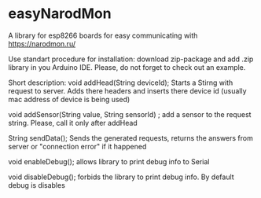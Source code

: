 # easyNarodMon
A library for esp8266 boards for easy communicating with https://narodmon.ru/

Use standart procedure for installation: download zip-package and add .zip library in you Arduino IDE. Please, do not forget to check out an example.

Short description:
void addHead(String deviceId);
Starts a Stirng with request to server. Adds there headers and inserts there device id (usually mac address of device is being used)

void addSensor(String value, String sensorId) ;
add a sensor to the request string. Please, call it only after addHead

String sendData();
Sends the generated requests, returns the answers from server or "connection error" if it happened

void enableDebug();
allows library to print debug info to Serial

void disableDebug();
forbids the library to print debug info. By default debug is disables

